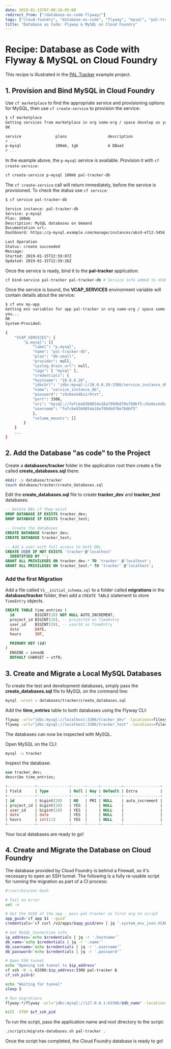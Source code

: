 ```yaml
---
date: 2019-01-15T07:09:18-05:00
redirect_from: ["/database-as-code-flyway/"]
tags: ["cloud-foundry", "database-as-code", "flyway", "mysql", "pal-tracker"]
title: "Database as Code: Flyway & MySQL on Cloud Foundry"
---
```


# Recipe: Database as Code with Flyway & MySQL on Cloud Foundry

This recipe is illustrated in the [PAL Tracker](pal-tracker.md) example project.

## 1. Provision and Bind MySQL in Cloud Foundry

Use `cf marketplace` to find the appropriate service and provisioning options for MySQL, then use `cf create-service` to provision the service:

```bash
$ cf marketplace
Getting services from marketplace in org some-org / space develop as you@example.com...
OK

service               plans                  description
# ...
p-mysql               100mb, 1gb             A DBaaS
# ...
```

In the example above, the `p-mysql` service is available. Provision it with `cf create-service`:

```bash
cf create-service p-mysql 100mb pal-tracker-db
```

The `cf create-service` call will return immediately, before the service is provisioned. To check the status use `cf service`:

```bash
$ cf service pal-tracker-db

Service instance: pal-tracker-db
Service: p-mysql
Plan: 100mb
Description: MySQL databases on demand
Documentation url:
Dashboard: https://p-mysql.example.com/manage/instances/abcd-ef12-3456

Last Operation
Status: create succeeded
Message:
Started: 2019-01-15T22:59:07Z
Updated: 2019-01-15T22:59:26Z
```

Once the service is ready, bind it to the **pal-tracker** application:

```bash
cf bind-service pal-tracker pal-tracker-db # Service info added to VCAP_SERVICES env var
```

Once the service is bound, the **VCAP_SERVICES** environment variable will contain details about the service:

```bash
$ cf env my-app
Getting env variables for app pal-tracker in org some-org / space some-space as
you...
OK
System-Provided:

{
	"VCAP_SERVICES": {
		"p.mysql": [{
			"label": "p.mysql",
			"name": "pal-tracker-db",
			"plan": "db-small",
			"provider": null,
			"syslog_drain_url": null,
			"tags": [ "mysql" ],
			"credentials": {
			"hostname": "10.0.0.20",
			"jdbcUrl": "jdbc:mysql://10.0.0.20:3306/service_instance_db?user=fefcbe8360854a18a7994b870e7b0bf5\u0026password=z9z6eskdbs1rhtxt",
			"name": "service_instance_db",
			"password": "z9z6eskdbs1rhtxt",
			"port": 3306,
			"uri": "mysql://fefcbe8360854a18a7994b870e7b0bf5:z9z6eskdbs1rhtxt@10.0.0.20:3306/service_instance_db?reconnect=true",
			"username": "fefcbe8360854a18a7994b870e7b0bf5"
			},
			"volume_mounts": []
		}
	}
	...
}
```

## 2. Add the Database "as code" to the Project

Create a **databases/tracker** folder in the application root then create a file called **create_databases.sql** there:

```bash
mkdir -p database/tracker
touch database/tracker/create_databases.sql
```

Edit the **create_databases.sql** file to create **tracker_dev** and **tracker_test** databases:

```sql
-- Delete DBs if they exist
DROP DATABASE IF EXISTS tracker_dev;
DROP DATABASE IF EXISTS tracker_test;

-- Create the databases
CREATE DATABASE tracker_dev;
CREATE DATABASE tracker_test;

-- Add a user with full access to both DBs
CREATE USER IF NOT EXISTS 'tracker'@'localhost'
  IDENTIFIED BY '';
GRANT ALL PRIVILEGES ON tracker_dev.* TO 'tracker' @'localhost';
GRANT ALL PRIVILEGES ON tracker_test.* TO 'tracker' @'localhost';
```

### Add the first Migration

Add a file called `V1__initial_schema.sql` to a folder called **migrations** in the **database/tracker** folder, then add a `CREATE TABLE` statement to store `TimeEntry` objects.

```sql
CREATE TABLE time_entries (
  id         BIGINT(20) NOT NULL AUTO_INCREMENT,
  project_id BIGINT(20), -- projectId on TimeEntry
  user_id    BIGINT(20), -- userId on TimeEntry
  date       DATE,
  hours      INT,

  PRIMARY KEY (id)
)
  ENGINE = innodb
  DEFAULT CHARSET = utf8;
```

## 3. Create and Migrate a Local MySQL Databases

To create the test and development databases, simply pass the **create_databases.sql** file to MySQL on the command line:

```bash
mysql -uroot < databases/tracker/create_databases.sql
```

Add the **time_entries** table to both databases using the Flyway CLI:

```bash
flyway -url="jdbc:mysql://localhost:3306/tracker_dev" -locations=filesystem:databases/tracker clean migrate
flyway -url="jdbc:mysql://localhost:3306/tracker_test" -locations=filesystem:databases/tracker clean migrate
```

The databases can now be inspected with MySQL.

Open MySQL on the CLI:

```bash
mysql -u tracker
```

Inspect the database:

```sql
use tracker_dev;
describe time_entries;

+------------+--------------+------+-----+---------+----------------+
| Field      | Type         | Null | Key | Default | Extra          |
+------------+--------------+------+-----+---------+----------------+
| id         | bigint(20)   | NO   | PRI | NULL    | auto_increment |
| project_id | bigint(20)   | YES  |     | NULL    |                |
| user_id    | bigint(20)   | YES  |     | NULL    |                |
| date       | date         | YES  |     | NULL    |                |
| hours      | int(11)      | YES  |     | NULL    |                |
+------------+--------------+------+-----+---------+----------------+
```

Your local databases are ready to go!

## 4. Create and Migrate the Database on Cloud Foundry

The database provided by Cloud Foundry is behind a Firewall, so it's necessary to open an SSH tunnel. The following is a fully re-usable script for running the migration as part of a CI process:

```bash
#!/usr/bin/env bash

# Fail on error
set -e

# Get the GUID of the app - pass pal-tracker as first arg to script
app_guid=`cf app $1 --guid`
credentials=`cf curl /v2/apps/$app_guid/env | jq '.system_env_json.VCAP_SERVICES | .[] | .[] | select(.instance_name=="pal-tracker-db") | .credentials'`

# Get MySQL Connection info
ip_address=`echo $credentials | jq -r '.hostname'`
db_name=`echo $credentials | jq -r '.name'`
db_username=`echo $credentials | jq -r '.username'`
db_password=`echo $credentials | jq -r '.password'`

# Open SSH tunnel
echo "Opening ssh tunnel to $ip_address"
cf ssh -N -L 63306:$ip_address:3306 pal-tracker &
cf_ssh_pid=$!

echo "Waiting for tunnel"
sleep 5

# Run migrations
flyway-*/flyway -url="jdbc:mysql://127.0.0.1:63306/$db_name" -locations=filesystem:$2/databases/tracker -user=$db_username -password=$db_password migrate

kill -STOP $cf_ssh_pid
```

To run the script, pass the application name and root directory to the script:

```bash
./scripts/migrate-databases.sh pal-tracker .
```

Once the script has completed, the Cloud Foundry database is ready to go!